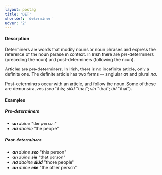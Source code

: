 ```yaml
---
layout: postag
title: 'DET'
shortdef: 'determiner'
udver: '2'
---
```


#### Description

Determiners are words that modify nouns or noun phrases and express the reference of the noun phrase in context. In Irish there are pre-determiners (preceding the noun) and post-determiners (following the noun). 

Articles are pre-determiners. In Irish, there is no indefinite article, only a definite one. The definite article has two forms -- singlular _an_ and plural _na_.

Post-determiners occur with an article, and follow the noun. Some of these are demonstratives (_seo_ "this; _siúd_ "that"; _sin_ "that"; _úd_ "that"). 




#### Examples

##### Pre-determiners
* _<b>an</b> duine_ "the person"
* _<b>na</b> daoine_ "the people"

##### Post-determiners
* _<b>an</b> duine <b>seo</b>_ "this person"
* _<b>an</b> duine <b>sin</b>_ "that person"
* _<b>na</b> daoine <b>siúd</b>_ "those people"
* _<b>an</b> duine <b>eile</b>_ "the other person"


<!-- Interlanguage links updated Po lis 14 15:34:31 CET 2022 -->
